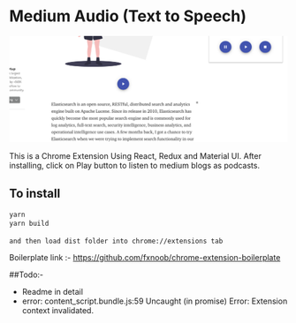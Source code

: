 
# Medium Audio (Text to Speech)

![alt text](https://github.com/mukul13/medium-audio/blob/master/preview.png)

This is a Chrome Extension Using React, Redux and Material UI. 
After installing, click on Play button to listen to medium blogs as podcasts. 


## To install 
```
yarn
yarn build

and then load dist folder into chrome://extensions tab
```

Boilerplate link :- https://github.com/fxnoob/chrome-extension-boilerplate



##Todo:- 
- Readme in detail
- error: content_script.bundle.js:59 Uncaught (in promise) Error: Extension context invalidated.